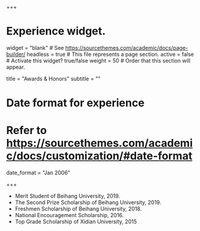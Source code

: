 +++
# Experience widget.
widget = "blank"  # See https://sourcethemes.com/academic/docs/page-builder/
headless = true  # This file represents a page section.
active = false  # Activate this widget? true/false
weight = 50  # Order that this section will appear.

title = "Awards & Honors"
subtitle = ""

# Date format for experience
#   Refer to https://sourcethemes.com/academic/docs/customization/#date-format
date_format = "Jan 2006"

+++

* Merit Student of Beihang University, 2019.
* The Second Prize Scholarship of Beihang University, 2019.
* Freshmen Scholarship of Beihang University, 2018.
* National Encouragement Scholarship, 2016.
* Top Grade Scholarship of Xidian University, 2015